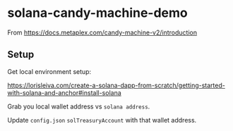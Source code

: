 # solana-candy-machine-demo

From https://docs.metaplex.com/candy-machine-v2/introduction

## Setup

Get local environment setup:

https://lorisleiva.com/create-a-solana-dapp-from-scratch/getting-started-with-solana-and-anchor#install-solana

Grab you local wallet address vs `solana address`.

Update `config.json` `solTreasuryAccount` with that wallet address.

